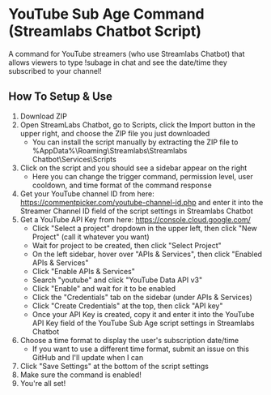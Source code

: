 # YouTube Sub Age Command (Streamlabs Chatbot Script)

A command for YouTube streamers (who use Streamlabs Chatbot) that allows viewers to type !subage in chat and see the date/time they subscribed to your channel!

## How To Setup & Use

1. Download ZIP
2. Open StreamLabs Chatbot, go to Scripts, click the Import button in the upper right, and choose the ZIP file you just downloaded
    - You can install the script manually by extracting the ZIP file to %AppData%\Roaming\Streamlabs\Streamlabs Chatbot\Services\Scripts
3. Click on the script and you should see a sidebar appear on the right
    - Here you can change the trigger command, permission level, user cooldown, and time format of the command response
5. Get your YouTube channel ID from here: https://commentpicker.com/youtube-channel-id.php and enter it into the Streamer Channel ID field of the script settings in Streamlabs Chatbot
6. Get a YouTube API Key from here: https://console.cloud.google.com/
    - Click "Select a project" dropdown in the upper left, then click "New Project" (call it whatever you want)
    - Wait for project to be created, then click "Select Project"
    - On the left sidebar, hover over "APIs & Services", then click "Enabled APIs & Services"
    - Click "Enable APIs & Services"
    - Search "youtube" and click "YouTube Data API v3"
    - Click "Enable" and wait for it to be enabled
    - Click the "Credentials" tab on the sidebar (under APIs & Services)
    - Click "Create Credentials" at the top, then click "API key"
    - Once your API Key is created, copy it and enter it into the YouTube API Key field of the YouTube Sub Age script settings in Streamlabs Chatbot
7. Choose a time format to display the user's subscription date/time
    - If you want to use a different time format, submit an issue on this GitHub and I'll update when I can
8. Click "Save Settings" at the bottom of the script settings
9. Make sure the command is enabled!
10. You're all set!
